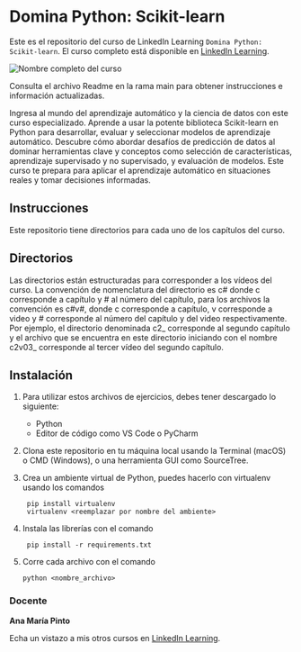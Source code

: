 # Domina Python: Scikit-learn

Este es el repositorio del curso de LinkedIn Learning `Domina Python: Scikit-learn`. El curso completo está disponible en [LinkedIn Learning][lil-course-url].

![Nombre completo del curso][lil-thumbnail-url] 

Consulta el archivo Readme en la rama main para obtener instrucciones e información actualizadas.

Ingresa al mundo del aprendizaje automático y la ciencia de datos con este curso especializado. Aprende a usar la potente biblioteca Scikit-learn en Python para desarrollar, evaluar y seleccionar modelos de aprendizaje automático. Descubre cómo abordar desafíos de predicción de datos al dominar herramientas clave y conceptos como selección de características, aprendizaje supervisado y no supervisado, y evaluación de modelos. Este curso te prepara para aplicar el aprendizaje automático en situaciones reales y tomar decisiones informadas.

## Instrucciones

Este repositorio tiene directorios para cada uno de los capítulos del curso.

## Directorios

Las directorios están estructuradas para corresponder a los vídeos del curso. La convención de nomenclatura del directorio es c# donde c corresponde a capítulo y # al número del capítulo, para los archivos la convención es c#v#, donde c corresponde a capítulo, v corresponde a video y # corresponde al número del capítulo y del video respectivamente. Por ejemplo, el directorio denominada c2_ corresponde al segundo capítulo y el archivo que se encuentra en este directorio iniciando con el nombre c2v03_ corresponde al tercer vídeo del segundo capítulo.

## Instalación

1. Para utilizar estos archivos de ejercicios, debes tener descargado lo siguiente:
   - Python
   - Editor de código como VS Code o PyCharm
2. Clona este repositorio en tu máquina local usando la Terminal (macOS) o CMD (Windows), o una herramienta GUI como SourceTree.
3. Crea un ambiente virtual de Python, puedes hacerlo con virtualenv usando los comandos

		pip install virtualenv
		virtualenv <reemplazar por nombre del ambiente>

4. Instala las librerías con el comando

		pip install -r requirements.txt

5.  Corre cada archivo con el comando

		python <nombre_archivo>

### Docente

**Ana María Pinto**

Echa un vistazo a mis otros cursos en [LinkedIn Learning](https://www.linkedin.com/learning/instructors/ana-maria-pinto).

[0]: # (Replace these placeholder URLs with actual course URLs)
[lil-course-url]: https://www.linkedin.com/learning/domina-python-scikit-learn
[lil-thumbnail-url]: https://media.licdn.com/dms/image/D4E0DAQHg21EVGXtkCQ/learning-public-crop_675_1200/0/1708518857043?e=2147483647&v=beta&t=LpRG2lQS-nrOl_mN3RndZTTo26s-HthTy5DSi_e0lxs

[1]: # (End of ES-Instruction ###############################################################################################)
